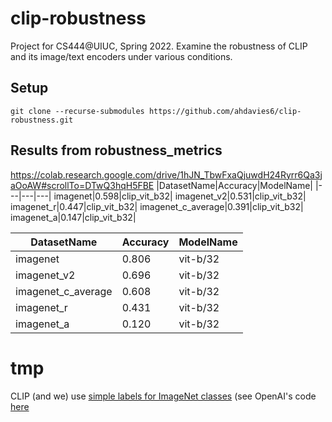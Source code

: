 # clip-robustness
Project for CS444@UIUC, Spring 2022. Examine the robustness of CLIP and its image/text encoders under various conditions.

## Setup
`git clone --recurse-submodules https://github.com/ahdavies6/clip-robustness.git`

## Results from robustness_metrics

https://colab.research.google.com/drive/1hJN_TbwFxaQjuwdH24Ryrr6Qa3jaOoAW#scrollTo=DTwQ3hqH5FBE
|DatasetName|Accuracy|ModelName|
|---|---|---|
imagenet|0\.598|clip\_vit_b32|
imagenet\_v2|0\.531|clip\_vit_b32|
imagenet\_r|0\.447|clip\_vit_b32|
imagenet\_c_average|0\.391|clip\_vit_b32|
imagenet\_a|0\.147|clip\_vit_b32|

|DatasetName|Accuracy|ModelName|
|---|---|---|
|imagenet|0\.806|vit-b/32|
|imagenet\_v2|0\.696|vit-b/32|
|imagenet\_c_average|0\.608|vit-b/32|
|imagenet\_r|0\.431|vit-b/32|
|imagenet\_a|0\.120|vit-b/32|


# tmp

CLIP (and we) use [simple labels for ImageNet classes](https://github.com/anishathalye/imagenet-simple-labels) (see OpenAI's code [here](https://github.com/openai/CLIP/blob/main/notebooks/Prompt_Engineering_for_ImageNet.ipynb)

